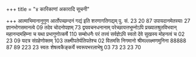+++
title = "४ कारिकाणां अकारादि सूचनी"

+++
आत्माभिमानानुगुण आर्तोपच्छन्दनं गद्यं 
इति शरणागतिगद्यम् 
पु. सं. 
23 
20 
87 
उपायदानमेतस्याः 
27 
ज्ञानभोगसमानत्वे 
09 
तदेव चोदनोपज्ञम् 
73 
द्वयवचनधनानाम् 
परेच्छायत्तभूम्नोऽपि प्रख्यातश्रुतविभवान् महानन्दमहिम्ना च यथा प्रभागुणोत्कर्षे 
110 
सम्बोधनैः परं तत्त्वं 
सर्वज्ञेऽपि स्वतो देवे 
सुखस्य मोहनत्वं च 
02 
23 
09 
यदत्र संग्रहेणोक्तम् 
103 
लक्ष्मीपतेर्यतिपतेश्च 
02 
वितमसि निगमानो 
श्रीमल्लक्ष्मणमुनिना 
88888 
87 
89 
223 
23 
स्वतः शेषत्वकैङ्कर्ये 
स्वरूपभरलाभेषु 
03 
73 
23 
23 
70 